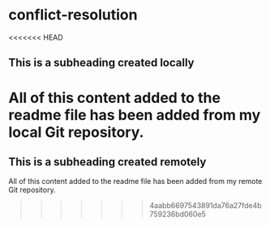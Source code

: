 # conflict-resolution
<<<<<<< HEAD
## This is a subheading created locally

All of this content added to the readme file has been added from my local Git repository.
=======
## This is a subheading created remotely

All of this content added to the readme file has been added from my remote Git repository.
>>>>>>> 4aabb6697543891da76a27fde4b759236bd060e5
